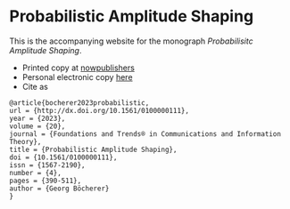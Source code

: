 # Probabilistic Amplitude Shaping

This is the accompanying website for the monograph *Probabilisitc Amplitude Shaping*.

* Printed copy at [nowpublishers](http://dx.doi.org/10.1561/0100000111)
* Personal electronic copy [here](bocherer2023probabilistic.pdf)
* Cite as
```
@article{bocherer2023probabilistic,
url = {http://dx.doi.org/10.1561/0100000111},
year = {2023},
volume = {20},
journal = {Foundations and Trends® in Communications and Information Theory},
title = {Probabilistic Amplitude Shaping},
doi = {10.1561/0100000111},
issn = {1567-2190},
number = {4},
pages = {390-511},
author = {Georg Böcherer}
}
```